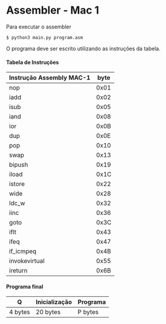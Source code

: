 # Assembler - Mac 1

Para executar o assembler

```
$ python3 main.py program.asm
```

O programa deve ser escrito utilizando as instruções da tabela.

#### Tabela de Instruções

| Instrução Assembly MAC-1 | byte |
| ------------------------ | ---- |
| nop                      | 0x01 |
| iadd                     | 0x02 |
| isub                     | 0x05 |
| iand                     | 0x08 |
| ior                      | 0x0B |
| dup                      | 0x0E |
| pop                      | 0x10 |
| swap                     | 0x13 |
| bipush                   | 0x19 |
| iload                    | 0x1C |
| istore                   | 0x22 |
| wide                     | 0x28 |
| ldc_w                    | 0x32 |
| iinc                     | 0x36 |
| goto                     | 0x3C |
| iflt                     | 0x43 |
| ifeq                     | 0x47 |
| if_icmpeq                | 0x4B |
| invokevirtual            | 0x55 |
| ireturn                  | 0x6B |

#### Programa final

| Q       | Inicialização | Programa |
| ------- | ------------- | -------- |
| 4 bytes | 20 bytes      | P bytes  |
